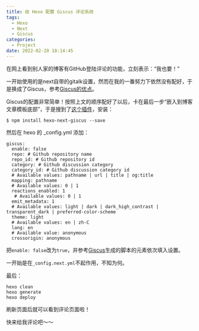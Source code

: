 ```yaml
---
title: 给 Hexo 配置 Giscus 评论系统
tags:
  - Hexo
  - Next
  - Giscus
categories:
  - Project
date: 2022-02-20 18:14:45
---
```



在网上看到别人家的博客有GitHub登陆评论的功能，立刻表示：“我也要！”

一开始使用的是next自带的gitalk设置，然而在我的一番努力下依然没有配好，于是换成了Giscus，参考[Giscus的优点](https://blog.southfox.me/2022/01/%E4%B8%BA%E5%8D%9A%E5%AE%A2%E6%94%AF%E6%8C%81%E8%AF%84%E8%AE%BA%E7%B3%BB%E7%BB%9F/)。

Giscus的配置非常简单！按照上文的顺序配好了以后，卡在最后一步“嵌入到博客文章模板底部”，于是搜到了[这个插件](https://github.com/next-theme/hexo-next-giscus)，安装：

```
$ npm install hexo-next-giscus --save
```
然后在 hexo 的 _config.yml 添加：

```
giscus:
  enable: false
  repo: # Github repository name
  repo_id: # Github repository id
  category: # Github discussion category
  category_id: # Github discussion category id
  # Available values: pathname | url | title | og:title
  mapping: pathname
  # Available values: 0 | 1 
  reactions_enabled: 1
   # Available values: 0 | 1 
  emit_metadata: 1
  # Available values: light | dark | dark_high_contrast | transparent_dark | preferred-color-scheme
  theme: light
  # Available values: en | zh-C
  lang: en
  # Available value: anonymous
  crossorigin: anonymous
```
把`enable: false`改为`true`，并参考[Giscus](https://giscus.app/zh-CN)生成的脚本的元素依次填入设置。

一开始是在`_config.next.yml`不起作用，不知为何。

最后：
```
hexo clean
hexo generate
hexo deploy
```

刷新页面后就可以看到评论页面啦！

快来给我评论吧～～